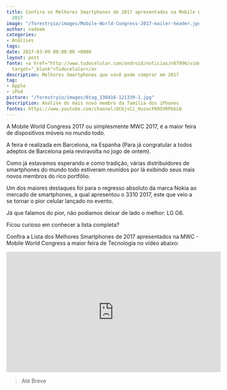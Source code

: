 ```yaml
---
title: Confira os Melhores Smartphones de 2017 apresentados na Mobile World Congress
  2017
image: "/forestryio/images/Mobile-World-Congress-2017-mailer-header.jpg"
author: nadeem
categories:
- Análises
tags: 
date: 2017-03-09 00:00:00 +0000
layout: post
fonte: <a href="http://www.tudocelular.com/android/noticias/n67996/videochamadas-no-android-via-booyah-app.html"
  target="_blank">Tudocelular</a>
description: Melhores Smartphones que você pode comprar em 2017
tag:
- Apple
- iPod
picture: "/forestryio/images/6tag_130416-121339-1.jpg"
Description: Analíse do mais novo membro da família dos iPhones
fontes: https://www.youtube.com/channel/UC6jsCi_HusocFK0SVRPbbiQ
---
```

A Mobile World Congress 2017 ou simplesmente MWC 2017, é a maior feira de dispositivos móveis no mundo todo.

A feira é realizada em Barcelona, na Espanha (Para já congratular a todos adeptos de Barcelona pela reviravolta no jogo de ontem).

Como já estavamos esperando e como tradição, várias distribuidores de smartphones do mundo todo estiveram reunidos por lá exibindo seus mais novos membros do rico portfólio.

Um dos maiores destaques foi para o regresso absoluto da marca Nokia ao mercado de smartphones, a qual apresentou o 3310 2017, este que veio a se tornar o pior celular lançado no evento.

Já que falamos do pior, não podiamos deixar de lado o melhor: LG G6.

Ficou curioso em conhecer a lista completa?

Confira a Lista dos Melhores Smartphones de 2017 apresentados na MWC - Mobile World Congress a maior feira de Tecnologia no vídeo abaixo:

<iframe width="560" height="315" src="https://www.youtube.com/embed/Tghx5-cdVa0" frameborder="0" allowfullscreen=""></iframe>

> Até Breve